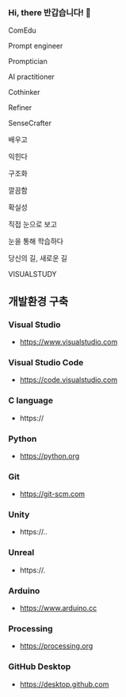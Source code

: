  ### Hi,  there       반갑습니다!                            👋
 
<!-- 
**VisualStudy/VisualStudy** is a ✨ _special_ ✨ repository because its `README.md` (this file) appears on your GitHub profile.
ok.
Here are some ideas to get you started:

- 🔭 I’m currently working on ... 
- 🌱 I’m currently learning ... 
- 👯 I’m looking to collaborate on ...
- 🤔 I’m looking for help with ... 
- 💬 Ask me about ...
- 📫 How to reach me: ...
-  😄 Pronouns: ...
- ⚡ Fun fact: ... 
--> 
 ComEdu

Prompt engineer

Promptician

AI practitioner

Cothinker

Refiner

SenseCrafter


배우고

익힌다

구조화

깔끔함

확실성

 

직접 눈으로 보고 

눈을 통해 학습하다

당신의 길, 새로운 길 

 VISUALSTUDY


## 개발환경 구축

### Visual Studio
- https://www.visualstudio.com

### Visual Studio Code
- https://code.visualstudio.com

### C language
- https://

### Python
- https://python.org

### Git
- https://git-scm.com

### Unity
- https://..

### Unreal
- https://.

### Arduino
- https://www.arduino.cc

### Processing
- https://processing.org

### GitHub Desktop
- https://desktop.github.com














